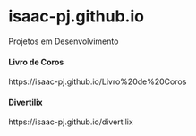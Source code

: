 # isaac-pj.github.io
Projetos em Desenvolvimento


<h4>Livro de Coros</h4>
<a>https://isaac-pj.github.io/Livro%20de%20Coros</a>

<h4>Divertilix</h4>
<a>https://isaac-pj.github.io/divertilix</a>
